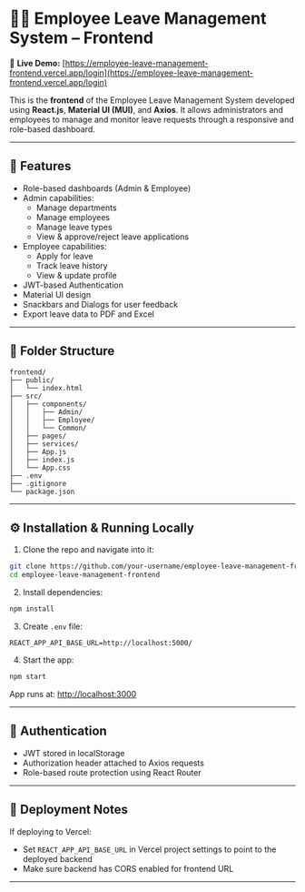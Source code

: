 # 🧑‍💼 Employee Leave Management System – Frontend

🔗 **Live Demo:** [https://employee-leave-management-frontend.vercel.app/login](https://employee-leave-management-frontend.vercel.app/login)

This is the **frontend** of the Employee Leave Management System developed using **React.js**, **Material UI (MUI)**, and **Axios**. It allows administrators and employees to manage and monitor leave requests through a responsive and role-based dashboard.

---

## 🚀 Features

- Role-based dashboards (Admin & Employee)
- Admin capabilities:
  - Manage departments
  - Manage employees
  - Manage leave types
  - View & approve/reject leave applications
- Employee capabilities:
  - Apply for leave
  - Track leave history
  - View & update profile
- JWT-based Authentication
- Material UI design
- Snackbars and Dialogs for user feedback
- Export leave data to PDF and Excel

---

## 📁 Folder Structure

```
frontend/
├── public/
│   └── index.html
├── src/
│   ├── components/
│   │   ├── Admin/
│   │   ├── Employee/
│   │   └── Common/
│   ├── pages/
│   ├── services/
│   ├── App.js
│   ├── index.js
│   └── App.css
├── .env
├── .gitignore
└── package.json
```

---

## ⚙️ Installation & Running Locally

1. Clone the repo and navigate into it:

```bash
git clone https://github.com/your-username/employee-leave-management-frontend.git
cd employee-leave-management-frontend
```

2. Install dependencies:

```bash
npm install
```

3. Create `.env` file:

```env
REACT_APP_API_BASE_URL=http://localhost:5000/
```

4. Start the app:

```bash
npm start
```

App runs at: [http://localhost:3000](http://localhost:3000)

---

## 🔐 Authentication

- JWT stored in localStorage
- Authorization header attached to Axios requests
- Role-based route protection using React Router

---

## 🚀 Deployment Notes

If deploying to Vercel:

- Set `REACT_APP_API_BASE_URL` in Vercel project settings to point to the deployed backend
- Make sure backend has CORS enabled for frontend URL

---
